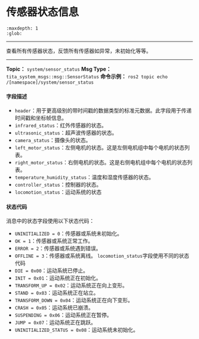# 传感器状态信息

```{toctree}
:maxdepth: 1
:glob:
```

------

查看所有传感器状态，反馈所有传感器如异常，未初始化等等。

------

**Topic：** `system/sensor_status`
**Msg Type：** `tita_system_msgs::msg::SensorStatus`
**命令示例：** `ros2 topic echo /[namespace]/system/sensor_status`
#### 字段描述
- `header`：用于更高级别的带时间戳的数据类型的标准元数据。此字段用于传递时间戳和坐标帧信息。
- `infrared_status`：红外传感器的状态。
- `ultrasonic_status`：超声波传感器的状态。
- `camera_status`：摄像头的状态。
- `left_motor_status`：左侧电机的状态。这是左侧电机组中每个电机的状态列表。
- `right_motor_status`：右侧电机的状态。这是右侧电机组中每个电机的状态列表。
- `temperature_humidity_status`：温度和湿度传感器的状态。
- `controller_status`：控制器的状态。
- `locomotion_status`：运动系统的状态
#### 状态代码
消息中的状态字段使用以下状态代码：
- `UNINITIALIZED = 0`：传感器或系统未初始化。
- `OK = 1`：传感器或系统正常工作。
- `ERROR = 2`：传感器或系统遇到错误。
- `OFFLINE = 3`：传感器或系统离线。
`locomotion_status`字段使用不同的状态代码
- `DIE = 0x00`：运动系统已停止。
- `INIT = 0x01`：运动系统正在初始化。
- `TRANSFORM_UP = 0x02`：运动系统正在向上变形。
- `STAND = 0x03`：运动系统正在站立。
- `TRANSFORM_DOWN = 0x04`：运动系统正在向下变形。
- `CRASH = 0x05`：运动系统已崩溃。
- `SUSPENDING = 0x06`：运动系统正在暂停。
- `JUMP = 0x07`：运动系统正在跳跃。
- `UNINITIALIZED_STATUS = 0x08`：运动系统未初始化。